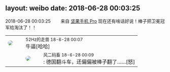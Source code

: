layout: weibo
date: 2018-06-28 00:03:25
---
<meta name="referrer" content="no-referrer" />

2018-06-28 00:03:25  &nbsp;&nbsp;&nbsp;&nbsp;&nbsp;&nbsp; 来自 <a href="http://app.weibo.com/t/feed/Z4AgP" rel="nofollow">坚果手机 Pro</a>
现在还有啥话好说！棒子把卫冕冠军给淘汰了！！ ​​​

<table style="width: 100%;">
  <tr>
    <td style="width: 40px;"><img style="border-radius:50%" src="https://tva4.sinaimg.cn/crop.0.0.180.180.50/8beaf773jw1e8qgp5bmzyj2050050aa8.jpg?KID=imgbed,tva&Expires=1624466412&ssig=R9YFec9rQF"></td>
    <td colspan="2"><small>52Hz的走兽 18-6-28 00:07</small><br/>牛逼[哈哈]</td>
  </tr>
  <tr>
    <td/>
    <td style="width: 40px;"><img style="border-radius:50%" src="https://tva3.sinaimg.cn/crop.0.0.639.639.50/6d2a6003jw8f3idy69w2gj20hs0hrt9g.jpg?KID=imgbed,tva&Expires=1624466412&ssig=%2FHe9oWQAG%2B"></td>
    <td><small>风二码畜 18-6-28 00:09</small><br/>: 德国翻斗车，还偏偏被棒子翻了……[怒]</td>
  </tr>
</table>
